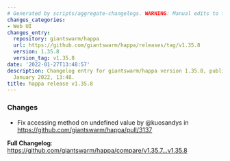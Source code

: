 ```yaml
---
# Generated by scripts/aggregate-changelogs. WARNING: Manual edits to this files will be overwritten.
changes_categories:
- Web UI
changes_entry:
  repository: giantswarm/happa
  url: https://github.com/giantswarm/happa/releases/tag/v1.35.8
  version: 1.35.8
  version_tag: v1.35.8
date: '2022-01-27T13:48:57'
description: Changelog entry for giantswarm/happa version 1.35.8, published on 27
  January 2022, 13:48.
title: happa release v1.35.8
---
```


### Changes

* Fix accessing method on undefined value by @kuosandys in https://github.com/giantswarm/happa/pull/3137

**Full Changelog**: https://github.com/giantswarm/happa/compare/v1.35.7...v1.35.8
